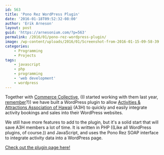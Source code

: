 ```yaml
---
id: 563
title: 'Pono Rez WordPress Plugin'
date: '2016-01-18T09:52:32-08:00'
author: 'Erik Arneson'
layout: post
guid: 'https://arnesonium.com/?p=563'
permalink: /2016/01/pono-rez-wordpress-plugin/
image: /wp-content/uploads/2016/01/Screenshot-from-2016-01-15-09-58-39.png
categories:
    - Programming
    - Projects
tags:
    - javascript
    - php
    - programming
    - 'web development'
    - wordpress
---
```


Together with <a href="http://www.commercecollective.com/" target="_blank">Commerce Collective</a>, ((I started working with them last year, <a href="https://arnesonium.com/2015/05/now-working-with-commercecollective/">remember</a>?)) we have built a WordPress plugin to allow <a href="http://www.a3h.org/" target="_blank">Activities & Attractions Association of Hawaii</a> (A3H) to quickly and easily integrate activity bookings and sales into their WordPress websites.

We still have more features to add to the plugin, but it's a solid start that will save A3H members a lot of time. It is written in PHP ((Like all WordPress plugins, of course.)) and JavaScript, and uses the Pono Rez SOAP interface to integrate activity data into a WordPress page.

<a href="https://wordpress.org/plugins/a3h-pono-rez-activities-and-booking/" target="_blank">Check out the plugin page here!</a>